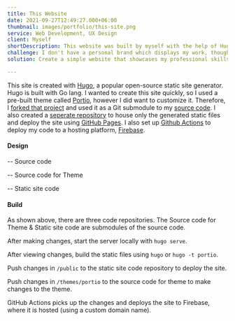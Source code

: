 ```yaml
---
title: This Website
date: 2021-09-27T12:49:27.000+06:00
thumbnail: images/portfolio/this-site.png
service: Web Development, UX Design
client: Myself
shortDescription: This website was built by myself with the help of Hugo, Portio theme, Firebase, and GitHub Pages.
challenge: I don't have a personal brand which displays my work, thoughts, skills, and experience.
solution: Create a simple website that showcases my professional skills.

---
```

This site is created with [Hugo](https://gohugo.io/), a popular open-source static site generator. Hugo is built with Go lang. I wanted to create this site quickly, so I used a pre-built theme called [Portio](https://github.com/StaticMania/portio-hugo), however I did want to customize it. Therefore, I [forked that project](https://github.com/anthonyjdella/portio-hugo) and used it as a Git submodule to my [source code](https://github.com/anthonyjdella/personal-website). I also created a [seperate repository](https://github.com/anthonyjdella/anthonyjdella.github.io) to house only the generated static files and deploy the site using [GitHub Pages](https://pages.github.com/). I also set up [Github Actions](https://github.com/features/actions) to deploy my code to a hosting platform, [Firebase](https://firebase.google.com/).

#### Design

-- Source code

-- Source code for Theme

-- Static site code

#### Build

As shown above, there are three code repositories. The Source code for Theme & Static site code are submodules of the source code.

After making changes, start the server locally with `hugo serve`.

After viewing changes, build the static files using `hugo` or `hugo -t portio`.

Push changes in `/public` to the static site code repository to deploy the site.

Push changes in `/themes/portio` to the source code for theme to make changes to the theme.

GitHub Actions picks up the changes and deploys the site to Firebase, where it is hosted (using a custom domain name).